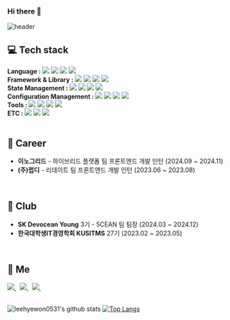 ### Hi there 👋

![header](https://capsule-render.vercel.app/api?type=waving&customColorList=0,2,10&height=200&section=header&text=welcome🦝&fontSize=90)

<h2>💻 Tech stack</h2>

<div>
  <div>
    <b>Language : </b>
    <img src="https://img.shields.io/badge/HTML-E34F26?style=flat&logo=HTML5&logoColor=white"/>
    <img src="https://img.shields.io/badge/CSS-1572B6?style=flat&logo=CSS3&logoColor=white"/>
    <img src="https://img.shields.io/badge/JavaScript-f7df1e?style=flat&logo=JavaScript&logoColor=white"/>
    <img src="https://img.shields.io/badge/TypeScript-3178C6?style=flat&logo=TypeScript&logoColor=white"/>
    <br />
  </div>
  <div>
    <b>Framework & Library : </b>
    <img src="https://img.shields.io/badge/React-61DAFB?style=flat&logo=React&logoColor=white"/>
    <img src="https://img.shields.io/badge/Next.js-000000?style=flat&logo=Next.js&logoColor=white"/>
    <img src="https://img.shields.io/badge/Node.js-339933?style=flat&logo=Node.js&logoColor=white"/>
    <img src="https://img.shields.io/badge/Express-000000?style=flat&logo=Express&logoColor=white"/>
    <br />
  </div>
  <div>
    <b>State Management : </b>
    <img src="https://img.shields.io/badge/Recoil-0075EB?style=flat&logo=Recoil&logoColor=white"/>
    <img src="https://img.shields.io/badge/👻 Jotai-000000?style=flat&logo=Jotai&logoColor=white"/>
    <img src="https://img.shields.io/badge/🐻 Zustand-000000?style=flat&logo=Zustand&logoColor=white"/>
    <img src="https://img.shields.io/badge/MobX-FF9955?style=flat&logo=MobX&logoColor=white"/>
    <br />    
  </div>
  <div>
    <b>Configuration Management : </b>
    <img src="https://img.shields.io/badge/Git-F05032?style=flat&logo=Git&logoColor=white"/>
    <img src="https://img.shields.io/badge/GitHub-181717?style=flat&logo=GitHub&logoColor=white"/>
    <img src="https://img.shields.io/badge/Bitbucket-0052CC?style=flat&logo=Bitbucket&logoColor=white"/>
    <img src="https://img.shields.io/badge/GitLab-FC6D26?style=flat&logo=GitLab&logoColor=white"/>
    <br />
  </div>
  <div>
    <b>Tools : </b>
    <img src="https://img.shields.io/badge/Vite-646CFF?style=flat&logo=Vite&logoColor=white"/>
    <img src="https://img.shields.io/badge/MySQL-4479A1?style=flat&logo=MySQL&logoColor=white"/>
    <img src="https://img.shields.io/badge/AWS-232F3E?style=flat&logo=AmazonAWS&logoColor=white"/>
    <img src="https://img.shields.io/badge/Jenkins-D24939?style=flat&logo=Jenkins&logoColor=white"/>
    <br />  
  </div>
  <div>
    <b>ETC : </b>
      <img src="https://img.shields.io/badge/Figma-F24E1E?style=flat&logo=Figma&logoColor=white"/>
      <img src="https://img.shields.io/badge/Slack-4A154B?style=flat&logo=Slack&logoColor=white"/>
      <img src="https://img.shields.io/badge/Notion-000000?style=flat&logo=Notion&logoColor=white"/>
    <br />  
  </div>
</div>

<br />

<h2> 💼 Career </h2>
<ul>
  <li><b>이노그리드</b> - 하이브리드 플랫폼 팀 프론트엔드 개발 인턴 (2024.09 ~ 2024.11)</li>
  <li><b>(주)럽디</b> - 리데이트 팀 프론트엔드 개발 인턴 (2023.06 ~ 2023.08)</li>
</ul>

<br />

<h2> 💫 Club </h2>
<ul>
  <li><b>SK Devocean Young</b> 3기 - 5CEAN 팀 팀장 (2024.03 ~ 2024.12)</li>
  <li><b>한국대학생IT경영학회 KUSITMS</b> 27기 (2023.02 ~ 2023.05)</li>
</ul>

<br />

<h2> 🦝 Me </h2>

<div>
  <a href="https://velog.io/@leehyewon0531">
    <img src="https://img.shields.io/badge/Velog-20C997?style=flat&logo=velog&logoColor=white&link=https://velog.io/@leehyewon0531"/>
  </a>&nbsp
  <a href="https://www.instagram.com/hyehye0531/">
    <img src="https://img.shields.io/badge/Instagram-E4405F?style=flat&logo=Instagram&logoColor=white&link=https://www.instagram.com/hyehye0531/"/>
  </a>&nbsp
  <a href="https://www.linkedin.com/in/leehyewon0531/">
    <img src="https://img.shields.io/badge/LinkedIn-0A66C2?style=flat&logo=LinkedIn&logoColor=white&link=https://www.linkedin.com/in/leehyewon0531/"/>
  </a>&nbsp
  <br />
</div>

<br />

  ![leehyewon0531's github stats](https://github-readme-stats.vercel.app/api?username=leehyewon0531&show_icons=true) 
  [![Top Langs](https://github-readme-stats.vercel.app/api/top-langs/?username=leehyewon0531&layout=compact)](https://github.com/leehyewon0531)

